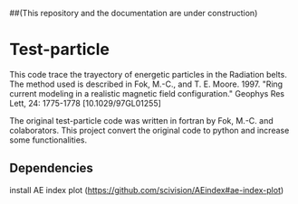 ##(This repository and the documentation are under construction)

# Test-particle  
This code trace the trayectory of energetic particles in the Radiation belts. The method used is described in Fok, M.-C., and T. E. Moore. 1997. "Ring current modeling in a realistic magnetic field configuration." Geophys Res Lett, 24: 1775-1778 [10.1029/97GL01255]

The original test-particle code was written in fortran by Fok, M.-C. and colaborators. This project convert the original code to python and increase some functionalities. 

## Dependencies

install AE index plot (https://github.com/scivision/AEindex#ae-index-plot)
